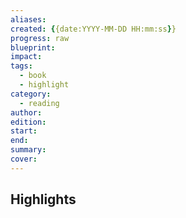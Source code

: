 ```yaml
---
aliases: 
created: {{date:YYYY-MM-DD HH:mm:ss}}
progress: raw
blueprint: 
impact: 
tags:
  - book
  - highlight
category:
  - reading
author: 
edition: 
start: 
end: 
summary: 
cover:
---
```


## Highlights